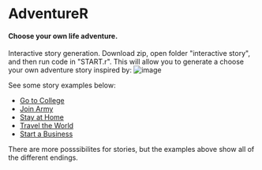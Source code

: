 AdventureR
==========

#### Choose your own life adventure.

Interactive story generation. Download zip, open folder "interactive story", and then run code in "START.r".
This will allow you to generate a choose your own adventure story inspired by:
![image](http://boomeria.org/chemlectures/qual/macdonalds.jpg)

See some story examples below:

* [Go to College](https://github.com/dgrapov/AdventureR/blob/master/interactive%20story/story%20college.md)
* [Join Army](https://github.com/dgrapov/AdventureR/blob/master/interactive%20story/story%20army.md)
* [Stay at Home](https://github.com/dgrapov/AdventureR/blob/master/interactive%20story/story%20stay%20home.md)
* [Travel the World](https://github.com/dgrapov/AdventureR/blob/master/interactive%20story/story%20travel%20the%20world.md)
* [Start a Business](https://github.com/dgrapov/AdventureR/blob/master/interactive%20story/story%20stay%20home%202.md)

There are more posssibilites for stories, but the examples above show all of the different endings.
